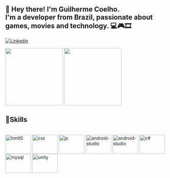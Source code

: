 ## 👋 Hey there! I'm Guilherme Coelho. <br/>  I'm a developer from Brazil, passionate about games, movies and technology. 💻🎮🎞️

[![Linkedin](https://img.shields.io/badge/LinkedIn-0077B5?style=for-the-badge&logo=linkedin&logoColor=white)](https://www.linkedin.com/in/guilherme-coelho-9551491b8)

<div>
  <img height="180em" src="https://github-readme-stats.vercel.app/api?username=Sparfat&show_icons=true&theme=dark" />
  <img height="180em" src="https://github-readme-stats.vercel.app/api/top-langs/?username=Sparfat&layout=compact&langs_count=16&theme=dark" />
</div>
<!--![Guilherme's GitHub stats](https://github-readme-stats.vercel.app/api?username=Sparfat&show_icons=true&theme=dark)
[![Top Langs](https://github-readme-stats.vercel.app/api/top-langs/?username=Sparfat&theme=blue-green)](https://github.com/Sparfat/github-readme-stats)
[![Top Langs](https://github-readme-stats.vercel.app/api/top-langs/?username=Sparfat&layout=donut)](https://github.com/Sparfat/github-readme-stats)-->

## 🚀Skills

<div style="display: inline_block"><br/>
  <img align="center" alt="hmlt5" height="60" width="80" src="https://cdn.jsdelivr.net/gh/devicons/devicon/icons/html5/html5-original-wordmark.svg" />
  <img align="center" alt="css" height="60" width="80" src="https://cdn.jsdelivr.net/gh/devicons/devicon/icons/css3/css3-original-wordmark.svg" />
  <img align="center" alt="js" height="60" width="80" src="https://cdn.jsdelivr.net/gh/devicons/devicon/icons/javascript/javascript-original.svg" />
  <img align="center" alt="android-studio" height="60" width="80" src="https://cdn.jsdelivr.net/gh/devicons/devicon@latest/icons/androidstudio/androidstudio-original.svg" />
  <img align="center" alt="android-studio" height="60" width="80" src="https://cdn.jsdelivr.net/gh/devicons/devicon@latest/icons/kotlin/kotlin-original.svg" />
  <img align="center" alt="c#" height="60" width="80" src="https://cdn.jsdelivr.net/gh/devicons/devicon/icons/csharp/csharp-original.svg" />
  <!--<img align="center" alt=".net" height="60" width="80" src="https://cdn.jsdelivr.net/gh/devicons/devicon/icons/dotnetcore/dotnetcore-original.svg" />-->
  <img align="center" alt="mysql" height="60" width="80" src="https://cdn.jsdelivr.net/gh/devicons/devicon/icons/mysql/mysql-original-wordmark.svg" />
  <img align="center" alt="unity" height="60" width="80" src="https://cdn.jsdelivr.net/gh/devicons/devicon/icons/unity/unity-original-wordmark.svg" />
</div>

<!--
**Sparfat/Sparfat** is a ✨ _special_ ✨ repository because its `README.md` (this file) appears on your GitHub profile.

Here are some ideas to get you started:

- 🔭 I’m currently working on ...
- 🌱 I’m currently learning ...
- 👯 I’m looking to collaborate on ...
- 🤔 I’m looking for help with ...
- 💬 Ask me about ...
- 📫 How to reach me: ...
- 😄 Pronouns: ...
- ⚡ Fun fact: ...
-->
